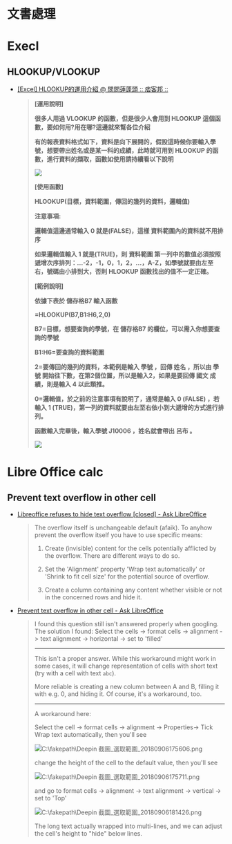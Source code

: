 # 文書處理

# Execl

## HLOOKUP/VLOOKUP

- [[Excel] HLOOKUP的運用介紹 @ 問問蓮蓬頭 :: 痞客邦 ::](http://junshienwu.pixnet.net/blog/post/326950182-%5Bexcel%5D-hlookup%E7%9A%84%E9%81%8B%E7%94%A8%E4%BB%8B%E7%B4%B9)

    > **[運用說明]**
    > 
    > **很多人用過 VLOOKUP 的函數，但是很少人會用到 HLOOKUP 這個函數，要如何用?用在哪?這邊就來幫各位介紹**
    > 
    > **有的報表資料格式如下，資料是向下展開的，假設這時候你要輸入學號，想要帶出姓名或是某一科的成績，此時就可用到 HLOOKUP 的函數，進行資料的擷取，函數如使用請持續看以下說明**
    > 
    > ![](https://pic.pimg.tw/junshienwu/1463403909-267691873_n.png)
    > 
    > **[使用函數]**
    > 
    > **HLOOKUP(目標，資料範圍，傳回的幾列的資料，邏輯值)**
    > 
    > **注意事項:**
    > 
    > **邏輯值這邊通常輸入 0 就是(FALSE)，這樣 資料範圍內的資料就不用排序**
    > 
    > **如果邏輯值輸入 1 就是(TRUE)，則 資料範圍 第一列中的數值必須按照遞增次序排列：...-2，-1，0，1，2，...，A-Z，如學號就要由左至右，號碼由小排到大，否則 HLOOKUP 函數找出的值不一定正確。**
    > 
    > **[範例說明]**
    > 
    > **依據下表於 儲存格B7 輸入函數**
    > 
    > **=HLOOKUP(B7,B1:H6,2,0)**
    > 
    > **B7=目標，想要查詢的學號，在 儲存格B7 的欄位，可以需入你想要查詢的學號**
    > 
    > **B1:H6=要查詢的資料範圍**
    > 
    > **2=要傳回的幾列的資料，本範例是輸入 學號 ，回傳 姓名 ，所以由 學號 開始往下數，在第2個位置，所以是輸入2，如果是要回傳 國文 成績，則是輸入 4 以此類推。**
    > 
    > **0=邏輯值，於之前的注意事項有說明了，通常是輸入 0 (FALSE) ，若輸入 1 (TRUE)，第一列的資料就要由左至右依小到大遞增的方式進行排列。**
    > 
    > **函數輸入完畢後，輸入學號 J10006 ，姓名就會帶出 呂布 。**
    > 
    > ![](https://pic.pimg.tw/junshienwu/1463403909-2339615798_n.png)
    > 

# Libre Office calc

## Prevent text overflow in other cell

- [Libreoffice refuses to hide text overflow [closed] - Ask LibreOffice](https://ask.libreoffice.org/en/question/42527/libreoffice-refuses-to-hide-text-overflow/)

    > The overflow itself is unchangeable default (afaik). To anyhow prevent the overflow itself you have to use specific means:
    > 
    > 1) Create (invisible) content for the cells potentially afflicted by the overflow. There are different ways to do so.
    > 
    > 2) Set the 'Alignment' property 'Wrap text automatically' or 'Shrink to fit cell size' for the potential source of overflow.
    > 
    > 3) Create a column containing any content whether visible or not in the concerned rows and hide it.
    > 


- [Prevent text overflow in other cell - Ask LibreOffice](https://ask.libreoffice.org/en/question/59578/prevent-text-overflow-in-other-cell/)

    > I found this question still isn't answered properly when googling. The solution I found: Select the cells -> format cells -> alignment -> text alignment -> horizontal -> set to 'filled'
    > 
    > ---
    > 
    > This isn't a proper answer. While this workaround might work in some cases, it will change representation of cells with short text (try with a cell with text `abc`).
    > 
    > More reliable is creating a new column between A and B, filling it with e.g. 0, and hiding it. Of course, it's a workaround, too.
    > 
    > ---
    > 
    > A workaround here:
    > 
    > Select the cell -> format cells -> alignment -> Properties-> Tick Wrap text automatically, then you'll see
    > 
    > ![C:\fakepath\Deepin 截圖_選取範圍_20180906175606.png](https://ask.libreoffice.org/upfiles/15362283574776709.png)
    > 
    > change the height of the cell to the default value, then you'll see
    > 
    > ![C:\fakepath\Deepin 截圖_選取範圍_20180906175711.png](https://ask.libreoffice.org/upfiles/15362285864061195.png)
    > 
    > and go to format cells -> alignment -> text alignment -> vertical -> set to 'Top'
    > 
    > ![C:\fakepath\Deepin 截圖_選取範圍_20180906181426.png](https://ask.libreoffice.org/upfiles/15362288885904262.png)
    > 
    > The long text actually wrapped into multi-lines, and we can adjust the cell's height to "hide" below lines.

